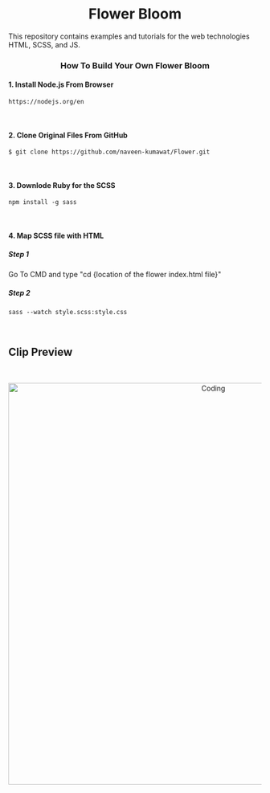 <h1 align="center">Flower Bloom</h1>
This repository contains examples and tutorials for the web technologies HTML, SCSS, and JS.

<h3 align="center"> How To Build Your Own Flower Bloom </h3>

<h4>1. Install Node.js From Browser</h4>

```
https://nodejs.org/en
```

<br> 

<h4>2. Clone Original Files From GitHub </h4>

```
$ git clone https://github.com/naveen-kumawat/Flower.git
```

<br>

<h4>3. Downlode Ruby for the SCSS </h4>

```
npm install -g sass
```

<br>

<h4>4. Map SCSS file with HTML </h4>

<h5>Step 1</h5>
Go To CMD and type "cd {location of the flower index.html file}"

<h5>Step 2</h5>

```
sass --watch style.scss:style.css
```

<br>

<h2 align="centre">Clip Preview</h2>

<br>

<p align="center">
<img align="right" alt="Coding" width="800" src="https://s2.ezgif.com/tmp/ezgif-2-ce008c4439.gif">
</p>

